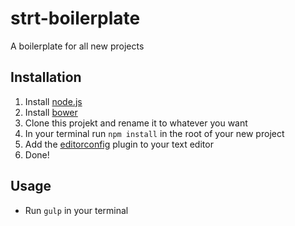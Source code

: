 # strt-boilerplate
A boilerplate for all new projects

## Installation
1. Install [node.js](https://nodejs.org/en/)
2. Install [bower](http://bower.io/)
3. Clone this projekt and rename it to whatever you want
4. In your terminal run `npm install` in the root of your new project
5. Add the [editorconfig](http://editorconfig.org/) plugin to your text editor 
6. Done!

## Usage
+ Run `gulp` in your terminal
